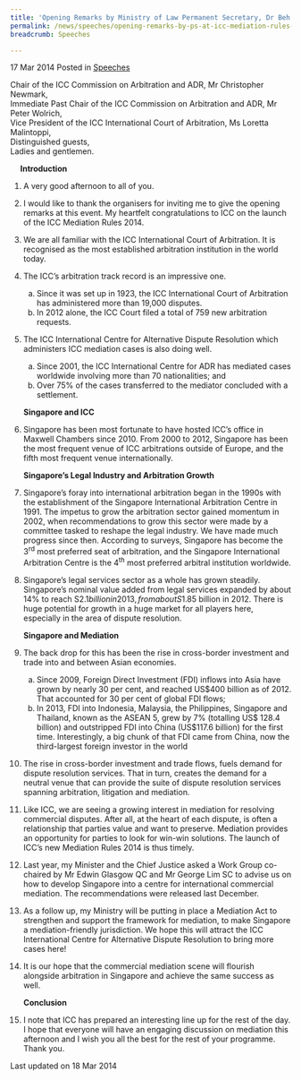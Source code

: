 ```yaml
---
title: 'Opening Remarks by Ministry of Law Permanent Secretary, Dr Beh Swan Gin, at ICC Mediation Rules 2014 Launch Conference'
permalink: /news/speeches/opening-remarks-by-ps-at-icc-mediation-rules-2014-launch-conf/
breadcrumb: Speeches

---
```



17 Mar 2014 Posted in [Speeches](/news/speeches)

Chair of the ICC Commission on Arbitration and ADR, Mr Christopher Newmark,  
Immediate Past Chair of the ICC Commission on Arbitration and ADR, Mr Peter Wolrich,  
Vice President of the ICC International Court of Arbitration, Ms Loretta Malintoppi,  
Distinguished guests,  
Ladies and gentlemen.  


<p style="margin-left: 18px; font-weight:bold">Introduction</p>

 1. A very good afternoon to all of you.

 2. I would like to thank the organisers for inviting me to give the opening remarks at this event. My heartfelt congratulations to ICC on the launch of the ICC Mediation Rules 2014. 

 3. We are all familiar with the ICC International Court of Arbitration. It is recognised as the most established arbitration institution in the world today.


 4. The ICC’s arbitration track record is an impressive one.
    <ol style="list-style-type: lower-alpha">
    <li>Since it was set up in 1923, the ICC International Court of Arbitration has administered more than 19,000 disputes.</li>
    <li>In 2012 alone, the ICC Court filed a total of 759 new arbitration requests.</li>
    </ol>





 5. The ICC International Centre for Alternative Dispute Resolution which administers ICC mediation cases is also doing well.
    <ol style="list-style-type: lower-alpha">
    <li>Since 2001, the ICC International Centre for ADR has mediated cases worldwide involving more than 70 nationalities; and </li>
    <li>Over 75% of the cases transferred to the mediator concluded with a settlement. </li> 
    </ol>
    
    **Singapore and ICC**


 6. Singapore has been most fortunate to have hosted ICC’s office in Maxwell Chambers since 2010. From 2000 to 2012, Singapore has been the most frequent venue of ICC arbitrations outside of Europe, and the fifth most frequent venue internationally.

    **Singapore’s Legal Industry and Arbitration Growth**


 7. Singapore’s foray into international arbitration began in the 1990s with the establishment of the Singapore International Arbitration Centre in 1991. The impetus to grow the arbitration sector gained momentum in 2002, when recommendations to grow this sector were made by a committee tasked to reshape the legal industry. We have made much progress since then. According to surveys, Singapore has become the 3<sup>rd</sup> most preferred seat of arbitration, and the Singapore International Arbitration Centre is the 4<sup>th</sup> most preferred arbitral institution worldwide.

 

 8. Singapore’s legal services sector as a whole has grown steadily. Singapore’s nominal value added from legal services expanded by about 14% to reach S$2.1 billion in 2013, from about S$1.85 billion in 2012. There is huge potential for growth in a huge market for all players here, especially in the area of dispute resolution.
    
    **Singapore and Mediation**



9. The back drop for this has been the rise in cross-border investment and trade into and between Asian economies.
   <ol style="list-style-type: lower-alpha">
   <li>Since 2009, Foreign Direct Investment (FDI) inflows into Asia have grown by nearly 30 per cent, and reached US$400 billion as of    2012. That accounted for 30 per cent of global FDI flows;</li>
   <li>In 2013, FDI into Indonesia, Malaysia, the Philippines, Singapore and Thailand, known as the ASEAN 5, grew by 7% (totalling US$      128.4 billion) and outstripped FDI into China (US$117.6 billion) for the first time. Interestingly, a big chunk of that FDI came        from China, now the third-largest foreign investor in the world</li>
   </ol>



10. The rise in cross-border investment and trade flows, fuels demand for dispute resolution services. That in turn, creates the demand for a neutral venue that can provide the suite of dispute resolution services spanning arbitration, litigation and mediation.

 

11. Like ICC, we are seeing a growing interest in mediation for resolving commercial disputes. After all, at the heart of each dispute, is often a relationship that parties value and want to preserve. Mediation provides an opportunity for parties to look for win-win solutions.  The launch of ICC’s new Mediation Rules 2014 is thus timely.

 

12. Last year, my Minister and the Chief Justice asked a Work Group co-chaired by Mr Edwin Glasgow QC and Mr George Lim SC to advise us on how to develop Singapore into a centre for international commercial mediation. The recommendations were released last December.

 

13. As a follow up, my Ministry will be putting in place a Mediation Act to strengthen and support the framework for mediation, to make Singapore a mediation-friendly jurisdiction. We hope this will attract the ICC International Centre for Alternative Dispute Resolution to bring more cases here!


14. It is our hope that the commercial mediation scene will flourish alongside arbitration in Singapore and achieve the same success as well.
    
    **Conclusion**


15. I note that ICC has prepared an interesting line up for the rest of the day. I hope that everyone will have an engaging discussion on mediation this afternoon and I wish you all the best for the rest of your programme. Thank you.

<p class="right-side-updated">Last updated on 18 Mar 2014</p>

